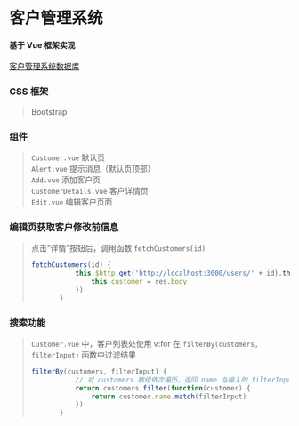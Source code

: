 # 客户管理系统

#### 基于 Vue 框架实现

[客户管理系统数据库](https://)

### CSS 框架

> Bootstrap

### 组件

> `Customer.vue` 默认页  
> `Alert.vue` 提示消息（默认页顶部）  
> `Add.vue` 添加客户页  
> `CustomerDetails.vue` 客户详情页  
> `Edit.vue` 编辑客户页面

### 编辑页获取客户修改前信息

> 点击“详情”按钮后，调用函数 `fetchCustomers(id)`
>
> ```javascript
> fetchCustomers(id) {
>            this.$http.get('http://localhost:3000/users/' + id).then((res) => {
>                this.customer = res.body
>            })
>        }
> ```

### 搜索功能

> `Customer.vue` 中，客户列表处使用 v:for 在 `filterBy(customers, filterInput)` 函数中过滤结果
>
> ```javascript
> filterBy(customers, filterInput) {
>            // 对 customers 数组依次遍历，返回 name 与输入的 filterInput 匹配的数组项
>            return customers.filter(function(customer) {
>                return customer.name.match(filterInput)
>            })
>        }
> ```
